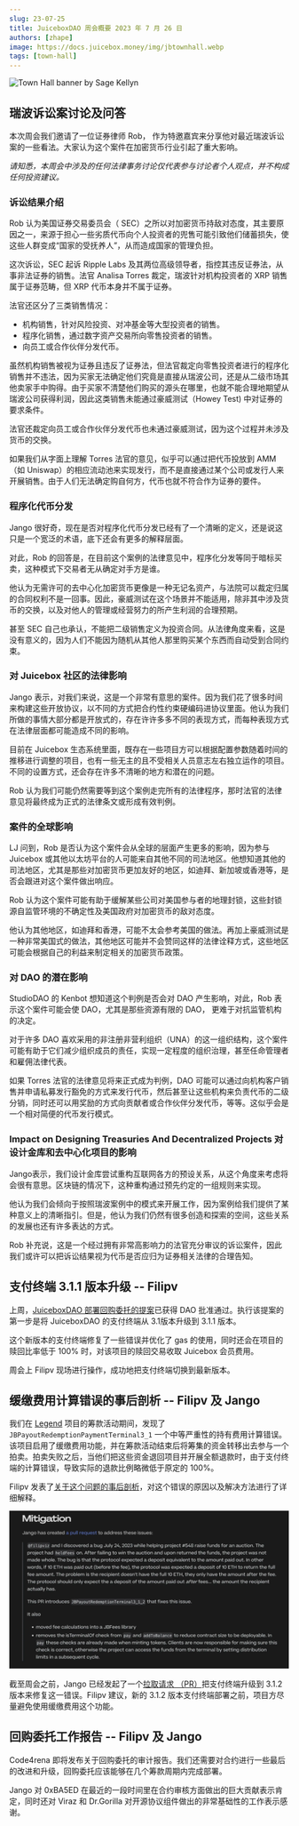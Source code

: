 ```yaml
---
slug: 23-07-25
title: JuiceboxDAO 周会概要 2023 年 7 月 26 日
authors: [zhape]
image: https://docs.juicebox.money/img/jbtownhall.webp
tags: [town-hall]
---
```


![Town Hall banner by Sage Kellyn](https://docs.juicebox.money/img/jbtownhall.webp)

## 瑞波诉讼案讨论及问答

本次周会我们邀请了一位证券律师 Rob， 作为特邀嘉宾来分享他对最近瑞波诉讼案的一些看法。大家认为这个案件在加密货币行业引起了重大影响。

*请知悉，本周会中涉及的任何法律事务讨论仅代表参与讨论者个人观点，并不构成任何投资建议。*

### 诉讼结果介绍

Rob 认为美国证券交易委员会（ SEC）之所以对加密货币持敌对态度，其主要原因之一，来源于担心一些劣质代币向个人投资者的兜售可能引致他们储蓄损失，使这些人群变成“国家的受抚养人”，从而造成国家的管理负担。

这次诉讼，SEC 起诉 Ripple Labs 及其两位高级领导者，指控其违反证券法，从事非法证券的销售。法官 Analisa Torres 裁定，瑞波针对机构投资者的 XRP 销售属于证券范畴，但 XRP 代币本身并不属于证券。

法官还区分了三类销售情况：

- 机构销售，针对风险投资、对冲基金等大型投资者的销售。
- 程序化销售，通过数字资产交易所向零售投资者的销售。
- 向员工或合作伙伴分发代币。

虽然机构销售被视为证券且违反了证券法，但法官裁定向零售投资者进行的程序化销售并不违法，因为买家无法确定他们究竟是直接从瑞波公司，还是从二级市场其他卖家手中购得。由于买家不清楚他们购买的源头在哪里，也就不能合理地期望从瑞波公司获得利润，因此这类销售未能通过豪威测试（Howey Test) 中对证券的要求条件。

法官还裁定向员工或合作伙伴分发代币也未通过豪威测试，因为这个过程并未涉及货币的交换。

如果我们从字面上理解 Torres 法官的意见，似乎可以通过把代币投放到 AMM（如 Uniswap）的相应流动池来实现发行，而不是直接通过某个公司或发行人来开展销售。由于人们无法确定购自何方，代币也就不符合作为证券的要件。

### 程序化代币分发

Jango 很好奇，现在是否对程序化代币分发已经有了一个清晰的定义，还是说这只是一个宽泛的术语，底下还会有更多的解释层面。

对此，Rob 的回答是，在目前这个案例的法律意见中，程序化分发等同于暗标买卖，这种模式下交易者无从确定对手方是谁。

他认为无需许可的去中心化加密货币更像是一种无记名资产，与法院可以裁定归属的合同权利不是一回事。因此，豪威测试在这个场景并不能适用，除非其中涉及货币的交换，以及对他人的管理或经营努力的所产生利润的合理预期。

甚至 SEC 自己也承认，不能把二级销售定义为投资合同。从法律角度来看，这是没有意义的，因为人们不能因为随机从其他人那里购买某个东西而自动受到合同约束。

### 对 Juicebox 社区的法律影响

Jango 表示，对我们来说，这是一个非常有意思的案件。因为我们花了很多时间来构建这些开放协议，以不同的方式把合约性约束硬编码进协议里面。他认为我们所做的事情大部分都是开放式的，存在许许多多不同的表现方式，而每种表现方式在法律层面都可能造成不同的影响。

目前在 Juicebox 生态系统里面，既存在一些项目方可以根据配置参数随着时间的推移进行调整的项目，也有一些无主的且不受相关人员意志左右独立运作的项目。不同的设置方式，还会存在许多不清晰的地方和潜在的问题。

Rob 认为我们可能仍然需要等到这个案例走完所有的法律程序，那时法官的法律意见将最终成为正式的法律条文或形成有效判例。

### 案件的全球影响

LJ 问到，Rob 是否认为这个案件会从全球的层面产生更多的影响，因为参与 Juicebox 或其他以太坊平台的人可能来自其他不同的司法地区。他想知道其他的司法地区，尤其是那些对加密货币更加友好的地区，如迪拜、新加坡或香港等，是否会跟进对这个案件做出响应。

Rob 认为这个案件可能有助于缓解某些公司对美国参与者的地理封锁，这些封锁源自监管环境的不确定性及美国政府对加密货币的敌对态度。

他认为其他地区，如迪拜和香港，可能不太会参考美国的做法。再加上豪威测试是一种非常美国式的做法，其他地区可能并不会赞同这样的法律诠释方式，这些地区可能会根据自己的利益来制定相关的加密货币政策。

### 对 DAO 的潜在影响

StudioDAO 的 Kenbot 想知道这个判例是否会对 DAO 产生影响，对此，Rob 表示这个案件可能会使 DAO，尤其是那些资源有限的 DAO， 更难于对抗监管机构的决定。

对于许多 DAO 喜欢采用的非注册非营利组织（UNA）的这一组织结构，这个案件可能有助于它们减少组织成员的责任，实现一定程度的组织治理，甚至任命管理者和雇佣法律代表。

如果 Torres 法官的法律意见将来正式成为判例，DAO 可能可以通过向机构客户销售并申请私募发行豁免的方式来发行代币，然后甚至让这些机构来负责代币的二级分销，同时还可以用奖励的方式向贡献者或合作伙伴分发代币，等等。这似乎会是一个相对简便的代币发行模式。

### Impact on Designing Treasuries And Decentralized Projects 对设计金库和去中心化项目的影响

Jango表示，我们设计金库尝试重构互联网各方的预设关系，从这个角度来考虑将会很有意思。区块链的情况下，这种重构通过预先约定的一组规则来实现。

他认为我们会倾向于按照瑞波案例中的模式来开展工作，因为案例给我们提供了某种意义上的清晰指引。但是，他认为我们仍然有很多创造和探索的空间，这些关系的发展也还有许多表达的方式。

Rob 补充说，这是一个经过拥有非常高影响力的法官充分审议的诉讼案件，因此我们或许可以把诉讼结果视为代币是否应归为证券相关法律的合理告知。

## 支付终端 3.1.1 版本升级 -- Filipv

上周，[JuiceboxDAO 部署回购委托的提案](https://www.jbdao.org/s/juicebox/408)已获得 DAO 批准通过。执行该提案的第一步是将 JuiceboxDAO 的支付终端从 3.1版本升级到 3.1.1 版本。

这个新版本的支付终端修复了一些错误并优化了 gas 的使用，同时还会在项目的赎回比率低于 100% 时，对该项目的赎回交易收取 Juicebox 会员费用。

周会上 Filipv 现场进行操作，成功地把支付终端切换到最新版本。

## 缓缴费用计算错误的事后剖析 -- Filipv 及 Jango

我们在 [Legend](https://juicebox.money/v2/p/548) 项目的筹款活动期间，发现了 `JBPayoutRedemptionPaymentTerminal3_1` 一个中等严重性的持有费用计算错误。该项目启用了缓缴费用功能，并在筹款活动结束后将筹集的资金转移出去参与一个拍卖。拍卖失败之后，当他们把这些资金退回项目并开展全额退款时，由于支付终端的计算错误，导致实际的退款比例略微低于原定的 100%。

Filipv 发表了[关于这个问题的事后剖析](https://docs.juicebox.money/dev/resources/post-mortem/2023-07-24/)，对这个错误的原因以及解决方法进行了详细解释。

![Hold fees buy explanation](hold_fees_bug.webp)

截至周会之前，Jango 已经发起了一个[拉取请求 （PR）](https://github.com/jbx-protocol/juice-contracts-v3/pull/51)把支付终端升级到 3.1.2 版本来修复这一错误。Filipv 建议，新的 3.1.2 版本支付终端部署之前，项目方尽量避免使用缓缴费用这个功能。

## 回购委托工作报告 -- Filipv 及 Jango

Code4rena 即将发布关于回购委托的审计报告。我们还需要对合约进行一些最后的改进和升级，回购委托应该能够在几个筹款周期内完成部署。

Jango 对 0xBA5ED 在最近的一段时间里在合约审核方面做出的巨大贡献表示肯定，同时还对 Viraz 和 Dr.Gorilla 对开源协议组件做出的非常基础性的工作表示感谢。









